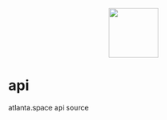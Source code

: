 <p align="center">
  <img src="https://cdn.discordapp.com/attachments/1258991544854122516/1316947596098666496/radium_logo_modernized_cuz_doom_is_gay_and_loves_dick_up_his_ass.png?ex=675ce686&is=675b9506&hm=6a4e29e3500081352ffb5a2f12fc9a853eea9d0ffc397ca729b3991f24c8dfce&" width=100 height=100 />
</p>

# api
atlanta.space api source
